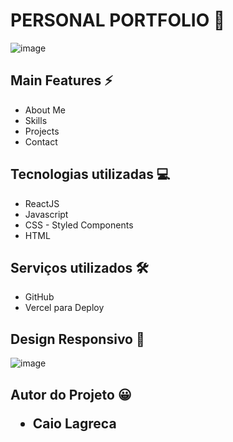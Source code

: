 <h1>PERSONAL PORTFOLIO 📄</h1>

![image](https://github.com/caiolagreca/portfolio/blob/main/src/images/porfolio_gif.gif)

<h2>Main Features ⚡</h2>
<ul>
  <li>About Me</li>
  <li>Skills</li>
  <li>Projects</li>
  <li>Contact</li>
</ul>

<h2>Tecnologias utilizadas 💻</h2>
<ul>
  <li>ReactJS</li>
  <li>Javascript</li>
  <li>CSS - Styled Components</li>
  <li>HTML</li>
</ul>

<h2>Serviços utilizados 🛠</h2>
<ul>
  <li>GitHub</li>
  <li>Vercel para Deploy</li>
</ul>

<h2>Design Responsivo 📱</h2>

![image](https://github.com/caiolagreca/portfolio/blob/main/src/images/porfolio_mobile_gif.gif)

<h2>Autor do Projeto 😀</2>
<ul>
  <li>Caio Lagreca</li>
</ul>
